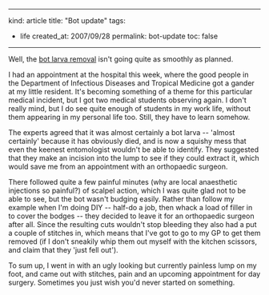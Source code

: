 -----
kind: article
title: "Bot update"
tags:
- life
created_at: 2007/09/28
permalink: bot-update
toc: false
-----

<p>Well, the <a href="http://www.rousette.org.uk/blog/archives/incubation/">bot larva removal</a> isn't going quite as smoothly as planned.</p>

<p>I had an appointment at the hospital this week, where the good people in the Department of Infectious Diseases and Tropical Medicine got a gander at my little resident. It's becoming something of a theme for this particular medical incident, but I got two medical students observing again. I don't really mind, but I do see quite enough of students in my work life, without them appearing in my personal life too. Still, they have to learn somehow.</p>

<p>The experts agreed that it was almost certainly a bot larva -- 'almost certainly' because it has obviously died, and is now a squishy mess that even the keenest entomologist wouldn't be able to identify. They suggested that they make an incision into the lump to see if they could extract it, which would save me from an appointment with an orthopaedic surgeon.</p>

<p>There followed quite a few painful minutes (why are local anaesthetic injections so painful?) of scalpel action, which I was quite glad not to be able to see, but the bot wasn't budging easily. Rather than follow my example when I'm doing DIY -- half-do a job, then whack a load of filler in to cover the bodges -- they decided to leave it for an orthopaedic surgeon after all. Since the resulting cuts wouldn't stop bleeding they also had a put a couple of stitches in, which means that I've got to go to my GP to get them removed (if I don't sneakily whip them out myself with the kitchen scissors, and claim that they 'just fell out').</p>

<p>To sum up, I went in with an ugly looking but currently painless lump on my foot, and came out with stitches, pain and an upcoming appointment for day surgery. Sometimes you just wish you'd never started on something.</p>


